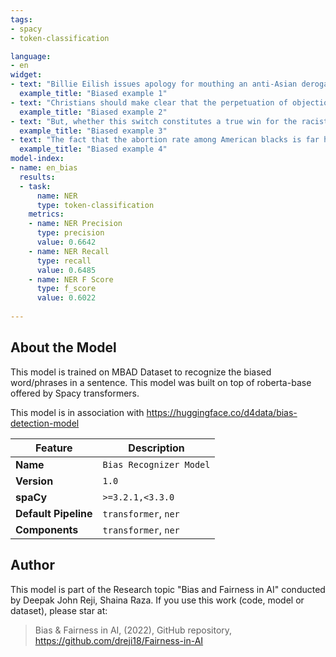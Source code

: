 ```yaml
---
tags:
- spacy
- token-classification

language:
- en
widget:
- text: "Billie Eilish issues apology for mouthing an anti-Asian derogatory term in a resurfaced video."
  example_title: "Biased example 1"
- text: "Christians should make clear that the perpetuation of objectionable vaccines and the lack of alternatives is a kind of coercion."
  example_title: "Biased example 2"
- text: "But, whether this switch constitutes a true win for the racist right or not, it’s clear that MAGA conservatives are highly attuned to how decisions are made in the White House and which positions they want to control."
  example_title: "Biased example 3"
- text: "The fact that the abortion rate among American blacks is far higher than the rate for whites is routinely chronicled and mourned."
  example_title: "Biased example 4" 
model-index:
- name: en_bias
  results:
  - task:
      name: NER
      type: token-classification
    metrics:
    - name: NER Precision
      type: precision
      value: 0.6642
    - name: NER Recall
      type: recall
      value: 0.6485
    - name: NER F Score
      type: f_score
      value: 0.6022
      
---
```

## About the Model 
This model is trained on MBAD Dataset to recognize the biased word/phrases in a sentence. This model was built on top of roberta-base offered by Spacy transformers.

This model is in association with https://huggingface.co/d4data/bias-detection-model

| Feature | Description |
| --- | --- |
| **Name** | `Bias Recognizer Model` |
| **Version** | `1.0` |
| **spaCy** | `>=3.2.1,<3.3.0` |
| **Default Pipeline** | `transformer`, `ner` |
| **Components** | `transformer`, `ner` |

## Author
This model is part of the Research topic "Bias and Fairness in AI" conducted by Deepak John Reji, Shaina Raza. If you use this work (code, model or dataset), please star at:
> Bias & Fairness in AI, (2022), GitHub repository, <https://github.com/dreji18/Fairness-in-AI>